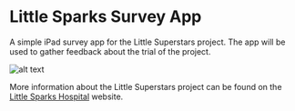# Little Sparks Survey App

A simple iPad survey app for the Little Superstars project.
The app will be used to gather feedback about the trial of the project.

![alt text](https://littlesparkshospital.com/wp-content/uploads/2017/10/heroes4.jpg "Little Superstars")

More information about the Little Superstars project can be found on the [Little Sparks Hospital](https://littlesparkshospital.com) website.
